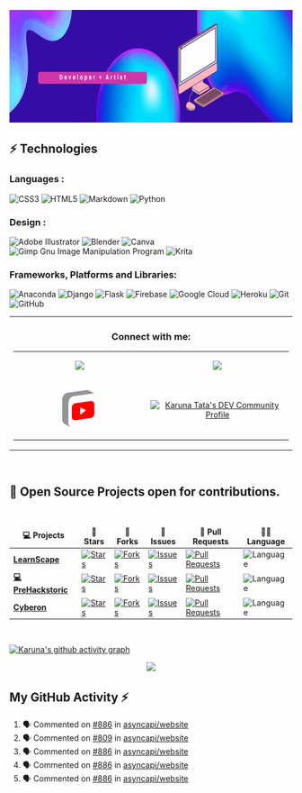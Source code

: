 <p align="center">
  <img width="1000px" height="200px" src="readme.gif" alt="hello">
</p>

							 
## ⚡ Technologies

### Languages :
![CSS3](https://img.shields.io/badge/css3-%231572B6.svg?style=for-the-badge&logo=css3&logoColor=white)
![HTML5](https://img.shields.io/badge/html5-%23E34F26.svg?style=for-the-badge&logo=html5&logoColor=white)
![Markdown](https://img.shields.io/badge/markdown-%23000000.svg?style=for-the-badge&logo=markdown&logoColor=white)
![Python](https://img.shields.io/badge/python-3670A0?style=for-the-badge&logo=python&logoColor=ffdd54)

### Design :
![Adobe Illustrator](https://img.shields.io/badge/adobe%20illustrator-%23FF9A00.svg?style=for-the-badge&logo=adobe%20illustrator&logoColor=white)
![Blender](https://img.shields.io/badge/blender-%23F5792A.svg?style=for-the-badge&logo=blender&logoColor=white)
![Canva](https://img.shields.io/badge/Canva-%2300C4CC.svg?style=for-the-badge&logo=Canva&logoColor=white)
![Gimp Gnu Image Manipulation Program](https://img.shields.io/badge/Gimp-657D8B?style=for-the-badge&logo=gimp&logoColor=FFFFFF)
![Krita](https://img.shields.io/badge/Krita-203759?style=for-the-badge&logo=krita&logoColor=EEF37B)

### Frameworks, Platforms and Libraries:
![Anaconda](https://img.shields.io/badge/Anaconda-%2344A833.svg?style=for-the-badge&logo=anaconda&logoColor=white)
![Django](https://img.shields.io/badge/django-%23092E20.svg?style=for-the-badge&logo=django&logoColor=white)
![Flask](https://img.shields.io/badge/flask-%23000.svg?style=for-the-badge&logo=flask&logoColor=white)
![Firebase](https://img.shields.io/badge/firebase-%23039BE5.svg?style=for-the-badge&logo=firebase)
![Google Cloud](https://img.shields.io/badge/GoogleCloud-%234285F4.svg?style=for-the-badge&logo=google-cloud&logoColor=white)
![Heroku](https://img.shields.io/badge/heroku-%23430098.svg?style=for-the-badge&logo=heroku&logoColor=white)
![Git](https://img.shields.io/badge/git-%23F05033.svg?style=for-the-badge&logo=git&logoColor=white)
![GitHub](https://img.shields.io/badge/github-%23121011.svg?style=for-the-badge&logo=github&logoColor=white)

<table align="center" width="100%">
    </td>
    <td align="center">
      <h3>Connect with me:</h3>
      <table>
        <tr>
          <td align="left" width="300">
<p align="center">
            <a href="https://twitter.com/starlightknown">
              <img width="30%" src="https://cdn2.iconfinder.com/data/icons/social-media-2199/64/social_media_isometric_6-twitter-512.png" />
            </a>
</p>
          </td>
	  <td align="left" width="300">
<p align="center">
            <a href="https://www.linkedin.com/in/karuna-tata63/">
              <img width="30%"src="https://cdn2.iconfinder.com/data/icons/social-media-2199/64/social_media_isometric_14-linkedin-512.png" />
            </a>
</p>
          </td>    
        </tr>
	<tr>
          <td align="left" width="300">
<p align="center">
            <a href="https://www.youtube.com/channel/UCDOJcRyIWd2k2wFSfme5CVA">
              <img width="30%"src="iconfinder_social_media_isometric_2-youtube_3529652.png" />
            </a>
</p>
          </td>
	  <td align="left" width="300">
<p align="center">
            <a href="https://dev.to/starlightknown">
  <img src="https://d2fltix0v2e0sb.cloudfront.net/dev-badge.svg" alt="Karuna Tata's DEV Community Profile" width="30%">
</a>
      
</p>
          </td>  
	</tr>
      </table>
    </td>
  </tr>
</table>

<br />

 <h2>🥇 Open Source Projects open for contributions. </h2>


  <br />
  <table>
    <thead align="center">
      <tr border: none;>
        <td><b>💻 Projects</b></td>
        <td><b>🌟 Stars</b></td>
        <td><b>🍴 Forks</b></td>
        <td><b>🐛 Issues</b></td>
        <td><b>🔔 Pull Requests</b></td>
        <td><b>👨‍💻 Language</b></td>
      </tr>
    </thead>
    <tbody>
      <tr>
	<td><a href="https://github.com/starlightknown/LearnScape"><b> LearnScape </b></a></td>
        <td><a href="https://github.com/starlightknown/LearnScape/stargazers">
	<img alt="Stars" src="https://img.shields.io/github/stars/starlightknown/LearnScape?style=flat-square&labelColor=343b41"/>
	</a></td>
        <td><a href="https://github.com/starlightknown/LearnScape/network/members">
        <img alt="Forks" src="https://img.shields.io/github/forks/starlightknown/LearnScape?style=flat-square&labelColor=343b41"/>
	</a></td>
	<td><a href="https://github.com/starlightknown/LearnScape/issues">
	<img alt="Issues" src="https://img.shields.io/github/issues/starlightknown/LearnScape?style=flat-square"/>
	</a></td>
        <td><a href="https://github.com/starlightknown/LearnScape/pulls">
	<img alt="Pull Requests" src="https://img.shields.io/github/issues-pr/starlightknown/LearnScape?style=flat-square"/>
	</a></td>
        <td><img alt="Language" src="https://img.shields.io/github/languages/top/starlightknown/LearnScape?style=flat-square"/></td>
      </tr>
      <tr>
	<td><a href="https://github.com/starlightknown/Prehackstoric-Hack"><b>💻 PreHackstoric</b></a></td>
        <td><a href="https://github.com/starlightknown/Prehackstoric-Hack/stargazers">
	<img alt="Stars" src="https://img.shields.io/github/stars/starlightknown/Prehackstoric-Hack?style=flat-square&labelColor=343b41"/>
	</a></td>
        <td><a href="https://github.com/starlightknown/Prehackstoric-Hack/network/members">
	<img alt="Forks" src="https://img.shields.io/github/forks/starlightknown/Prehackstoric-Hack?style=flat-square&labelColor=343b41"/>
	</a></td>
        <td><a href="https://github.com/starlightknown/Prehackstoric-Hack/issues">
	<img alt="Issues" src="https://img.shields.io/github/issues/starlightknown/Prehackstoric-Hack?style=flat-square"/>
	</a></td>
        <td><a href="https://github.com/starlightknown/Prehackstoric-Hack/pulls">
	<img alt="Pull Requests" src="https://img.shields.io/github/issues-pr/starlightknown/Prehackstoric-Hack?style=flat-square"/>
	</a></td>
        <td><img alt="Language" src="https://img.shields.io/github/languages/top/starlightknown/Prehackstoric-Hack?label=Python&style=flat-square"/></td>
      <tr>
	<td><a href="https://github.com/starlightknown/Cyberon"><b> Cyberon </b></a></td>
        <td><a href="https://github.com/starlightknown/Cyberon/stargazers">
	<img alt="Stars" src="https://img.shields.io/github/stars/starlightknown/Cyberon?style=flat-square&labelColor=343b41"/>
	</a></td>
        <td><a href="https://github.com/starlightknown/Cyberon/network/members">
	<img alt="Forks" src="https://img.shields.io/github/forks/starlightknown/Cyberon?style=flat-square&labelColor=343b41"/>
	</a></td>
        <td><a href="https://github.com/starlightknown/Cyberon/issues">
	<img alt="Issues" src="https://img.shields.io/github/issues/starlightknown/Cyberon?style=flat-square"/>
	</a></td>
        <td><a href="https://github.com/starlightknown/Cyberon/pulls">
	<img alt="Pull Requests" src="https://img.shields.io/github/issues-pr/starlightknown/Cyberon?style=flat-square"/>
	</a></td>
        <td><img alt="Language" src="https://img.shields.io/github/languages/top/starlightknown/Cyberon?style=flat-square"/></td>
      </tr>
      
  </tbody>
  </table>

<br/>  

 [![Karuna's github activity graph](https://activity-graph.herokuapp.com/graph?username=starlightknown&theme=xcode)](https://git.io/starlightknown)
<p align="center">
	
  <img width="48%" src="https://github-readme-streak-stats.herokuapp.com/?user=starlightknown&theme=tokyonight" />
</p>


## My GitHub Activity ⚡
<!--START_SECTION:activity-->
1. 🗣 Commented on [#886](https://github.com/asyncapi/website/issues/886) in [asyncapi/website](https://github.com/asyncapi/website)
2. 🗣 Commented on [#809](https://github.com/asyncapi/website/issues/809) in [asyncapi/website](https://github.com/asyncapi/website)
3. 🗣 Commented on [#886](https://github.com/asyncapi/website/issues/886) in [asyncapi/website](https://github.com/asyncapi/website)
4. 🗣 Commented on [#886](https://github.com/asyncapi/website/issues/886) in [asyncapi/website](https://github.com/asyncapi/website)
5. 🗣 Commented on [#886](https://github.com/asyncapi/website/issues/886) in [asyncapi/website](https://github.com/asyncapi/website)
<!--END_SECTION:activity-->
